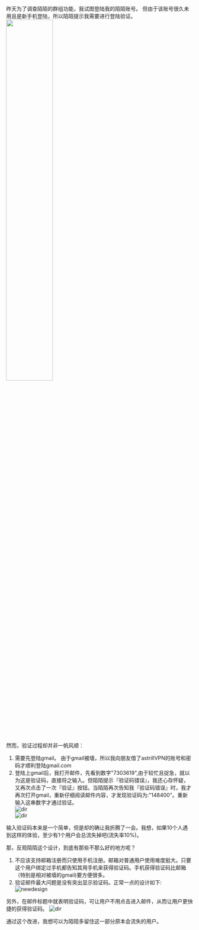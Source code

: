 
昨天为了调查陌陌的群组功能，我试图登陆我的陌陌账号。
但由于该账号很久未用且是新手机登陆，所以陌陌提示我需要进行登陆验证。  
<img src=https://raw.githubusercontent.com/che3vinci/che3vinci.github.io/master/_posts/media/momo_verify.jpg  width = "50%" height = "50%"  align=center >  
然而，验证过程却并非一帆风顺：  
1. 需要先登陆gmail。 由于gmail被墙，所以我向朋友借了astrillVPN的账号和密码才顺利登陆gmail.com    
2. 登陆上gmail后，我打开邮件，先看到数字"7303619",由于较忙且捉急，就以为这是验证码，直接将之输入。但陌陌提示『验证码错误』，我还心存怀疑，又再次点击了一次『验证』按钮。当陌陌再次告知我『验证码错误』时，我才再次打开gmail，重新仔细阅读邮件内容，才发现验证码为:"148400"。重新输入这串数字才通过验证。    
	![dir](https://raw.githubusercontent.com/che3vinci/che3vinci.github.io/master/_posts/media/1219-maildir.jpg)  
	![dir](https://raw.githubusercontent.com/che3vinci/che3vinci.github.io/master/_posts/media/momo_gmail_content.jpg)
	
输入验证码本来是一个简单，但是却的确让我折腾了一会。我想，如果10个人遇到这样的体验，至少有1个用户会总流失掉吧(流失率10%)。

那，反观陌陌这个设计，到底有那些不那么好的地方呢？
1.  不应该支持邮箱注册而只使用手机注册。邮箱对普通用户使用难度挺大。只要这个用户绑定过手机都告知其用手机来获得验证码。手机获得验证码比邮箱（特别是相对被墙的gmail)要方便很多。  
2.  验证邮件最大问题是没有突出显示验证码。正常一点的设计如下:  
![newdesign](https://github.com/che3vinci/che3vinci.github.io/blob/master/_posts/media/12-19-momo-newdesign.jpg?raw=true)

另外，在邮件标题中就表明验证码，可让用户不用点击进入邮件，从而让用户更快捷的获得验证码。
![dir](https://raw.githubusercontent.com/che3vinci/che3vinci.github.io/master/_posts/media/1219-maildir-new.jpg)

通过这个改进，我想可以为陌陌多留住这一部分原本会流失的用户。